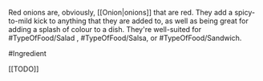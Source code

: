 Red onions are, obviously, [[Onion|onions]] that are red. They add a spicy-to-mild kick to anything that they are added to, as well as being great for adding a splash of colour to a dish. They're well-suited for #TypeOfFood/Salad , #TypeOfFood/Salsa, or #TypeOfFood/Sandwich. 

#Ingredient 

[[TODO]]